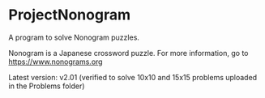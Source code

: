# ProjectNonogram
A program to solve Nonogram puzzles.

Nonogram is a Japanese crossword puzzle. For more information, go to https://www.nonograms.org

Latest version: v2.01 (verified to solve 10x10 and 15x15 problems uploaded in the Problems folder)
